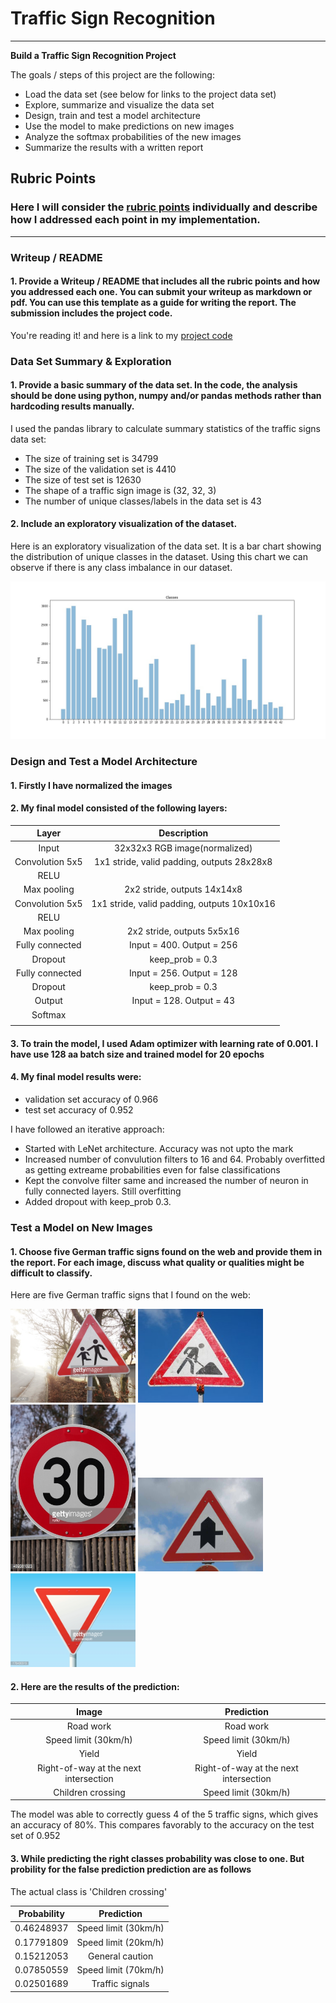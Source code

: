 # **Traffic Sign Recognition** 


---

**Build a Traffic Sign Recognition Project**

The goals / steps of this project are the following:
* Load the data set (see below for links to the project data set)
* Explore, summarize and visualize the data set
* Design, train and test a model architecture
* Use the model to make predictions on new images
* Analyze the softmax probabilities of the new images
* Summarize the results with a written report


[//]: # (Image References)

[image1]: ./examples/visualization.jpg "Visualization"
[image2]: ./examples/grayscale.jpg "Grayscaling"
[image3]: ./examples/random_noise.jpg "Random Noise"
[image4]: ./test_images/1.jpg "Traffic Sign 1"
[image5]: ./test_images/2.jpg "Traffic Sign 2"
[image6]: ./test_images/3.jpg "Traffic Sign 3"
[image7]: ./test_images/4.jpg "Traffic Sign 4"
[image8]: ./test_images/5.jpg "Traffic Sign 5"

## Rubric Points
### Here I will consider the [rubric points](https://review.udacity.com/#!/rubrics/481/view) individually and describe how I addressed each point in my implementation.  

---
### Writeup / README

#### 1. Provide a Writeup / README that includes all the rubric points and how you addressed each one. You can submit your writeup as markdown or pdf. You can use this template as a guide for writing the report. The submission includes the project code.

You're reading it! and here is a link to my [project code](https://github.com/Eudie/CarND-Traffic-Sign-Classifier-Project/blob/master/Traffic_Sign_Classifier.ipynb)

### Data Set Summary & Exploration

#### 1. Provide a basic summary of the data set. In the code, the analysis should be done using python, numpy and/or pandas methods rather than hardcoding results manually.

I used the pandas library to calculate summary statistics of the traffic
signs data set:

* The size of training set is 34799
* The size of the validation set is 4410
* The size of test set is 12630
* The shape of a traffic sign image is (32, 32, 3)
* The number of unique classes/labels in the data set is 43

#### 2. Include an exploratory visualization of the dataset.

Here is an exploratory visualization of the data set. It is a bar chart showing the distribution of unique classes in the dataset. Using this chart we can observe if there is any class imbalance in our dataset.

![alt text][image1]

### Design and Test a Model Architecture

#### 1. Firstly I have normalized the images


#### 2. My final model consisted of the following layers:

| Layer         		|     Description	        					| 
|:---------------------:|:---------------------------------------------:| 
| Input         		| 32x32x3 RGB image(normalized)  				| 
| Convolution 5x5     	| 1x1 stride, valid padding, outputs 28x28x8	|
| RELU					|												|
| Max pooling	      	| 2x2 stride,  outputs 14x14x8  				|
| Convolution 5x5	    | 1x1 stride, valid padding, outputs 10x10x16  	|
| RELU          		|        								    	|
| Max pooling			| 2x2 stride,  outputs 5x5x16					|
| Fully connected		| Input = 400. Output = 256						|
| Dropout				| keep_prob = 0.3								|
| Fully connected		| Input = 256. Output = 128						|
| Dropout				| keep_prob = 0.3								|
| Output				| Input = 128. Output = 43						|
| Softmax   			|												|
|						|												|

 


#### 3. To train the model, I used Adam optimizer with learning rate of 0.001. I have use 128 aa batch size and trained model for 20 epochs


#### 4. My final model results were:
* validation set accuracy of 0.966
* test set accuracy of 0.952

I have followed an iterative approach:
* Started with LeNet architecture. Accuracy was not upto the mark
* Increased number of convulution filters to 16 and 64. Probably overfitted as getting extreame probabilities even for false classifications
* Kept the convolve filter same and increased the number of neuron in fully connected layers. Still overfitting
* Added dropout with keep_prob 0.3.

 

### Test a Model on New Images

#### 1. Choose five German traffic signs found on the web and provide them in the report. For each image, discuss what quality or qualities might be difficult to classify.

Here are five German traffic signs that I found on the web:

<img src="./test_images/1.jpg" alt="Drawing" style="width: 200px;"/>
<img src="./test_images/2.jpg" alt="Drawing" style="width: 200px;"/>
<img src="./test_images/3.jpg" alt="Drawing" style="width: 200px;"/>
<img src="./test_images/4.jpg" alt="Drawing" style="width: 200px;"/>
<img src="./test_images/5.jpg" alt="Drawing" style="width: 200px;"/>


#### 2. Here are the results of the prediction:

| Image			                         |     Prediction	        					| 
|:--------------------------------------:|:--------------------------------------------:| 
| Road work      		                 | Road work   									| 
| Speed limit (30km/h)    			     | Speed limit (30km/h)							|
| Yield					                 | Yield										|
| Right-of-way at the next intersection  | Right-of-way at the next intersection		|
| Children crossing			             | Speed limit (30km/h)     					|


The model was able to correctly guess 4 of the 5 traffic signs, which gives an accuracy of 80%. This compares favorably to the accuracy on the test set of 0.952

#### 3. While predicting the right classes probability was close to one. But probility for the false prediction prediction are as follows

The actual class is 'Children crossing'

| Probability         	|     Prediction	        					| 
|:---------------------:|:---------------------------------------------:| 
| 0.46248937       		| Speed limit (30km/h)   						| 
| 0.17791809   			| Speed limit (20km/h) 							|
| 0.15212053			| General caution								|
| 0.07850559  			| Speed limit (70km/h)			 				|
| 0.02501689		    | Traffic signals      							|



